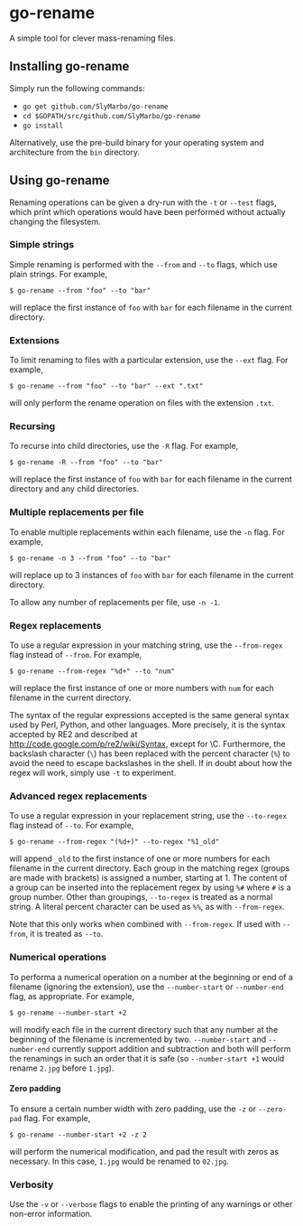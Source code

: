 # go-rename

A simple tool for clever mass-renaming files.

## Installing go-rename

Simply run the following commands:

* `go get github.com/SlyMarbo/go-rename`
* `cd $GOPATH/src/github.com/SlyMarbo/go-rename`
* `go install`

Alternatively, use the pre-build binary for your operating system and architecture from the `bin` directory.

## Using go-rename

Renaming operations can be given a dry-run with the `-t` or `--test` flags, which print which operations
would have been performed without actually changing the filesystem.

### Simple strings

Simple renaming is performed with the `--from` and `--to` flags, which use plain strings. For example,

`$ go-rename --from "foo" --to "bar"`

will replace the first instance of `foo` with `bar` for each filename in the current directory.

### Extensions

To limit renaming to files with a particular extension, use the `--ext` flag. For example,

`$ go-rename --from "foo" --to "bar" --ext ".txt"`

will only perform the rename operation on files with the extension `.txt`.

### Recursing

To recurse into child directories, use the `-R` flag. For example,

`$ go-rename -R --from "foo" --to "bar"`

will replace the first instance of `foo` with `bar` for each filename in the current directory and any child
directories.

### Multiple replacements per file

To enable multiple replacements within each filename, use the `-n` flag. For example,

`$ go-rename -n 3 --from "foo" --to "bar"`

will replace up to 3 instances of `foo` with `bar` for each filename in the current directory.

To allow any number of replacements per file, use `-n -1`.

### Regex replacements

To use a regular expression in your matching string, use the `--from-regex` flag instead of `--from`. For
example,

`$ go-rename --from-regex "%d+" --to "num"`

will replace the first instance of one or more numbers with `num` for each filename in the current directory.

The syntax of the regular expressions accepted is the same general syntax used by Perl, Python, and other
languages. More precisely, it is the syntax accepted by RE2 and described at
http://code.google.com/p/re2/wiki/Syntax, except for \C. Furthermore, the backslash character (`\`) has been
replaced with the percent character (`%`) to avoid the need to escape backslashes in the shell. If in doubt
about how the regex will work, simply use `-t` to experiment.

### Advanced regex replacements

To use a regular expression in your replacement string, use the `--to-regex` flag instead of `--to`. For
example,

`$ go-rename --from-regex "(%d+)" --to-regex "%1_old"`

will append `_old` to the first instance of one or more numbers for each filename in the current directory.
Each group in the matching regex (groups are made with brackets) is assigned a number, starting at 1. The
content of a group can be inserted into the replacement regex by using `%#` where `#` is a group number.
Other than groupings, `--to-regex` is treated as a normal string. A literal percent character can be used
as `%%`, as with `--from-regex`.

Note that this only works when combined with `--from-regex`. If used with `--from`, it is treated as `--to`.

### Numerical operations

To performa a numerical operation on a number at the beginning or end of a filename (ignoring the extension),
use the `--number-start` or `--number-end` flag, as appropriate. For example,

`$ go-rename --number-start +2`

will modify each file in the current directory such that any number at the beginning of the filename is
incremented by two. `--number-start` and `--number-end` currently support addition and subtraction and both
will perform the renamings in such an order that it is safe (so `--number-start +1` would rename `2.jpg`
before `1.jpg`).

#### Zero padding

To ensure a certain number width with zero padding, use the `-z` or `--zero-pad` flag. For example,

`$ go-rename --number-start +2 -z 2`

will perform the numerical modification, and pad the result with zeros as necessary. In this case, `1.jpg`
would be renamed to `02.jpg`.

### Verbosity

Use the `-v` or `--verbose` flags to enable the printing of any warnings or other non-error information.
